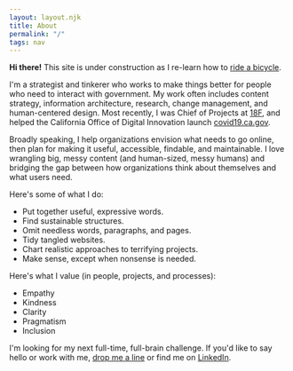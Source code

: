 ```yaml
---
layout: layout.njk
title: About
permalink: "/"
tags: nav
---
```


**Hi there!** This site is under construction as I re-learn how to [ride a bicycle](https://github.com/coreycaitlin/coreycaitlin.com).

I'm a strategist and tinkerer who works to make things better for people who need to interact with government. My work often includes content strategy, information architecture, research, change management, and human-centered design. Most recently, I was Chief of Projects at [18F](https://18f.gsa.gov), and helped the California Office of Digital Innovation launch [covid19.ca.gov](https://covid19.ca.gov).

Broadly speaking, I help organizations envision what needs to go online, then plan for making it useful, accessible, findable, and maintainable. I love wrangling big, messy content (and human-sized, messy humans) and bridging the gap between how organizations think about themselves and what users need.

Here's some of what I do:

* Put together useful, expressive words.
* Find sustainable structures.
* Omit needless words, paragraphs, and pages.
* Tidy tangled websites.
* Chart realistic approaches to terrifying projects.
* Make sense, except when nonsense is needed.

Here's what I value (in people, projects, and processes):

* Empathy
* Kindness
* Clarity
* Pragmatism
* Inclusion

I'm looking for my next full-time, full-brain challenge. If you'd like to say hello or work with me, [drop me a line](mailto:hello@coreycaitlin.com) or find me on [LinkedIn](https://www.linkedin.com/in/coreycmahoney/).
